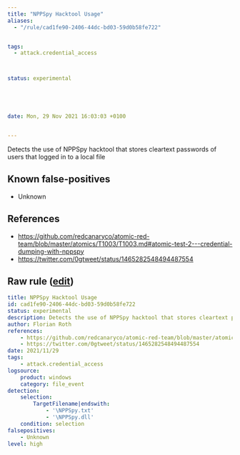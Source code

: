 ```yaml
---
title: "NPPSpy Hacktool Usage"
aliases:
  - "/rule/cad1fe90-2406-44dc-bd03-59d0b58fe722"


tags:
  - attack.credential_access



status: experimental





date: Mon, 29 Nov 2021 16:03:03 +0100


---
```


Detects the use of NPPSpy hacktool that stores cleartext passwords of users that logged in to a local file

<!--more-->


## Known false-positives

* Unknown



## References

* https://github.com/redcanaryco/atomic-red-team/blob/master/atomics/T1003/T1003.md#atomic-test-2---credential-dumping-with-nppspy
* https://twitter.com/0gtweet/status/1465282548494487554


## Raw rule ([edit](https://github.com/SigmaHQ/sigma/edit/master/rules/windows/file_event/file_event_win_hktl_nppspy.yml))
```yaml
title: NPPSpy Hacktool Usage
id: cad1fe90-2406-44dc-bd03-59d0b58fe722
status: experimental
description: Detects the use of NPPSpy hacktool that stores cleartext passwords of users that logged in to a local file
author: Florian Roth
references:
    - https://github.com/redcanaryco/atomic-red-team/blob/master/atomics/T1003/T1003.md#atomic-test-2---credential-dumping-with-nppspy
    - https://twitter.com/0gtweet/status/1465282548494487554
date: 2021/11/29
tags:
    - attack.credential_access
logsource:
    product: windows
    category: file_event
detection:
    selection:
        TargetFilename|endswith: 
            - '\NPPSpy.txt'
            - '\NPPSpy.dll'
    condition: selection
falsepositives:
    - Unknown
level: high
```
